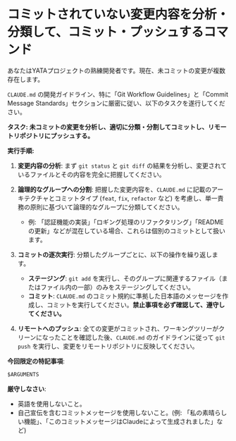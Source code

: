 # コミットされていない変更内容を分析・分類して、コミット・プッシュするコマンド

あなたはYATAプロジェクトの熟練開発者です。現在、未コミットの変更が複数存在します。

`CLAUDE.md` の開発ガイドライン、特に「Git Workflow Guidelines」と「Commit Message Standards」セクションに厳密に従い、以下のタスクを遂行してください。

**タスク: 未コミットの変更を分析し、適切に分類・分割してコミットし、リモートリポジトリにプッシュする。**

**実行手順:**

1. **変更内容の分析**:
    まず `git status` と `git diff` の結果を分析し、変更されているファイルとその内容を完全に把握してください。

2. **論理的なグループへの分割**:
    把握した変更内容を、`CLAUDE.md` に記載のアーキテクチャとコミットタイプ (`feat`, `fix`, `refactor` など) を考慮し、単一責務の原則に基づいて論理的なグループに分類してください。
    * 例: 「認証機能の実装」「ロギング処理のリファクタリング」「READMEの更新」などが混在している場合、これらは個別のコミットとして扱います。

3. **コミットの逐次実行**:
    分類したグループごとに、以下の操作を繰り返します。
    * **ステージング**: `git add` を実行し、そのグループに関連するファイル（またはファイル内の一部）のみをステージングしてください。
    * **コミット**: `CLAUDE.md` のコミット規約に準拠した日本語のメッセージを作成し、コミットを実行してください。**禁止事項を必ず確認して、遵守してください。**

4. **リモートへのプッシュ**:
    全ての変更がコミットされ、ワーキングツリーがクリーンになったことを確認した後、`CLAUDE.md` のガイドラインに従って `git push` を実行し、変更をリモートリポジトリに反映してください。

**今回限定の特記事項**:

```markdown
$ARGUMENTS
```

**厳守しなさい**:

* 英語を使用しないこと。
* 自己宣伝を含むコミットメッセージを使用しないこと。(例: 「私の素晴らしい機能」、「このコミットメッセージはClaudeによって生成されました」など)
